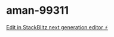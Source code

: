 # aman-99311

[Edit in StackBlitz next generation editor ⚡️](https://stackblitz.com/~/github.com/aman8084/aman-99311)